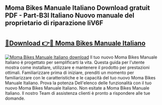 ## Moma Bikes Manuale Italiano Download gratuit PDF - Part-B3l Italiano Nuovo manuale del proprietario di riparazione IiV6F

# <h2><a href="http://dfaqu0.blite.top/?on=Moma+Bikes+Manuale+Italiano">🔗Download 👉🔴 Moma Bikes Manuale Italiano</a></h2>

[![Moma Bikes Manuale Italiano download](https://i.imgur.com/lujVjoI.png)](http://dfaqu0.blite.top/?on=Moma+Bikes+Manuale+Italiano)
Il tuo nuovo Moma Bikes Manuale Italiano è progettato per semplificarti la vita. Questa guida per l'utente mostra come installare, utilizzare e mantenere il prodotto per prestazioni ottimali. Familiarizzare prima di iniziare, prenditi un momento per familiarizzare con le caratteristiche e le capacità del tuo nuovo Moma Bikes Manuale Italiano. Prova la potenza Dell'elenco delle funzionalità con il tuo nuovo Moma Bikes Manuale Italiano. Non esitate a Moma Bikes Manuale Italiano. Il nostro Team di assistenza clienti è pronto a rispondere alle tue domande.
